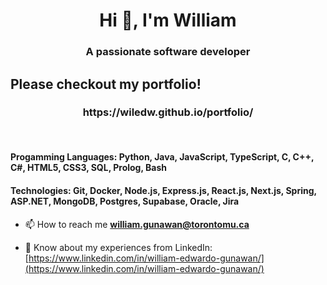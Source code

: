 <h1 align="center">Hi 👋, I'm William</h1>
<h3 align="center">A passionate software developer</h3>
<h2>Please checkout my portfolio!</h2>
<h3 align="center">https://wiledw.github.io/portfolio/</h3>
<br>
<h4>Progamming Languages: Python, Java, JavaScript, TypeScript, C, C++, C#, HTML5, CSS3, SQL, Prolog, Bash</h4>
<h4>Technologies: Git, Docker, Node.js, Express.js, React.js, Next.js, Spring, ASP.NET, MongoDB, Postgres, Supabase, Oracle, Jira</h4>

- 📫 How to reach me **william.gunawan@torontomu.ca**

- 📄 Know about my experiences from LinkedIn: [https://www.linkedin.com/in/william-edwardo-gunawan/](https://www.linkedin.com/in/william-edwardo-gunawan/)



